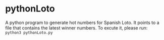 # pythonLoto
A python program to generate hot numbers for Spanish Loto. It points to a file that contains the latest winner numbers.
To excute it, please run:<br>
```python3 pythonLoto.py```
